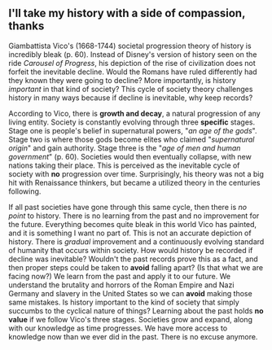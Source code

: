 ## I'll take my history with a side of compassion, thanks 

Giambattista Vico's (1668-1744) societal progression theory of history is incredibly bleak (p. 60). Instead of Disney's version of history seen on the ride *Carousel of Progress*, his depiction of the rise of civilization does not forfeit the inevitable decline. Would the Romans have ruled differently had they known they were going to decline? More importantly, is history *important* in that kind of society? This cycle of society theory challenges history in many ways because if decline is inevitable, why keep records? 

According to Vico, there is **growth and decay**, a natural progression of any living entity. Society is constantly evolving through three **specific** stages. Stage one is people's belief in supernatural powers, "*an age of the gods*". Stage two is where those gods become elites who claimed "*supernatural origin*" and gain authority. Stage three is the "*age of men and human government*" (p. 60). Societies would then eventually collapse, with new nations taking their place. This is perceived as the inevitable cycle of society with **no** progression over time. Surprisingly, his theory was not a big hit with Renaissance thinkers, but became a utilized theory in the centuries following. 

If all past societies have gone through this same cycle, then there is *no point* to history. There is no learning from the past and no improvement for the future. Everything becomes quite bleak in this world Vico has painted, and it is something I want no part of. This is not an accurate depiction of history. There is *gradual* improvement and a continuously evolving standard of humanity that occurs within society. How would history be recorded if decline was inevitable? Wouldn't the past records prove this as a fact, and then proper steps could be taken to **avoid** falling apart? (Is that what we are facing now?) We learn from the past and apply it to our future. We understand the brutality and horrors of the Roman Empire and Nazi Germany and slavery in the United States so we can **avoid** making those same mistakes. Is history important to the kind of society that simply succumbs to the cyclical nature of things? Learning about the past holds **no value** if we follow Vico's three stages. Societies grow and expand, along with our knowledge as time progresses. We have more access to knowledge now than we ever did in the past. There is no excuse anymore. 



